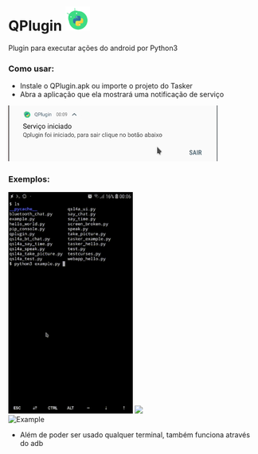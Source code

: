 # QPlugin <img width=50 src="/src/icon.png"/> 
Plugin para executar ações do android por Python3

### Como usar:

* Instale o QPlugin.apk ou importe o projeto do Tasker
* Abra a aplicação que ela mostrará uma notificação de serviço

<img src="/src/notify.png">

### Exemplos:
<img width=250 src="/src/termux.gif"/> <img width=250 src="/src/qpython.gif"/>  
![Example](/src/adb.gif)

* Além de poder ser usado qualquer terminal, também funciona através do adb
